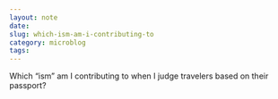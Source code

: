 ```yaml
---
layout: note
date: 
slug: which-ism-am-i-contributing-to
category: microblog
tags:
---
```

Which “ism” am I contributing to when I judge travelers based on their passport?

